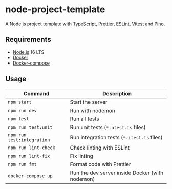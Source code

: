# node-project-template

A Node.js project template with [TypeScript](https://www.typescriptlang.org/), [Prettier](https://prettier.io/), [ESLint](https://eslint.org/), [Vitest](https://vitest.dev/) and [Pino](https://getpino.io/#/).

## Requirements

-   [Node.js](https://nodejs.org/en/) 16 LTS
-   [Docker](https://www.docker.com/)
-   [Docker-compose](https://docs.docker.com/compose/)

## Usage

| Command                    | Description                                     |
| -------------------------- | ----------------------------------------------- |
| `npm start`                | Start the server                                |
| `npm run dev`              | Run with nodemon                                |
| `npm test`                 | Run all tests                                   |
| `npm run test:unit`        | Run unit tests (`*.utest.ts` files)             |
| `npm run test:integration` | Run integration tests (`*.itest.ts` files)      |
| `npm run lint-check`       | Check linting with ESLint                       |
| `npm run lint-fix`         | Fix linting                                     |
| `npm run fmt`              | Format code with Prettier                       |
| `docker-compose up`        | Run the dev server inside Docker (with nodemon) |
